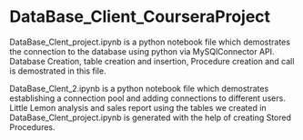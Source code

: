# DataBase_Client_CourseraProject
DataBase_Clent_project.ipynb is a python notebook file which demostrates the connection
to the database using python via MySQlConnector API. Database Creation, table creation 
and  insertion, Procedure creation and call is demostrated in this file.

DataBase_Clent_2.ipynb is a python notebook file which demostrates establishing a 
connection pool and adding connections to different users.
Little Lemon analysis and sales report using the tables we created in 
DataBase_Clent_project.ipynb is generated with the help of creating 
Stored Procedures.



